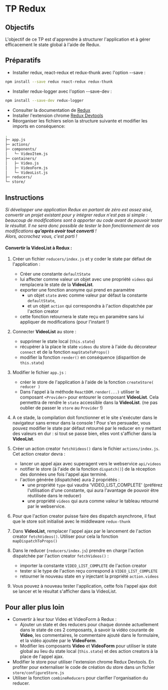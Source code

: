 # TP Redux

## Objectifs

L'objectif de ce TP est d'apprendre à structurer l'application et à gérer efficacement le state global à l'aide de Redux.

## Préparatifs

- Installer redux, react-redux et redux-thunk avec l'option --save :
```bash
npm install --save redux react-redux redux-thunk
```
- Installer redux-logger avec l'option --save-dev :
```bash
npm install --save-dev redux-logger
```
- Consulter la documentation de [Redux](http://redux.js.org/#documentation)
- Installer l'extension chrome [Redux Devtools](https://chrome.google.com/webstore/detail/redux-devtools/lmhkpmbekcpmknklioeibfkpmmfibljd)
- Réorganiser les fichiers selon la structure suivante et modifier les imports en conséquence:
```bash
.
├─ app.js
├─ actions/
├─ components/
│   └─ VideoItem.js
├─ containers/
│   ├─ Video.js
│   ├─ VideoForm.js
│   └─ VideoList.js
├─ reducers/
└─ store/
```

## Instructions
*Si développer une application Redux en partant de zéro est assez aisé, convertir un projet existant pour y intégrer redux n'est pas si simple : beaucoup de modifications sont à apporter au code avant de pouvoir tester le résultat. Il ne sera donc possible de tester le bon fonctionnement de vos modifications **qu'après avoir tout converti** ! <br>Alors, accrochez vous, c'est parti !*

#### Convertir la VideoList à Redux :

1. Créer un fichier `reducers/index.js` et y coder le state par défaut de l'application :
	+ Créer une constante `defaultState`
	+ lui affecter comme valeur un objet avec une propriété `videos` qui remplacera le state de la **VideoList**.
	+ exporter une fonction anonyme qui prend en paramètre
		* un objet `state` avec comme valeur par défaut la constante `defaultState`,
		* et un objet `action` qui correspondra à l'action dispatchée par l'action creator
	+ cette fonction retournera le state reçu en paramètre sans lui appliquer de modifications (pour l'instant !)

2. Connecter **VideoList** au store :
	+ supprimer le state local (`this.state`)
	+ récupérer à la place le state `videos` du store à l'aide du décorateur `connect` et de la fonction `mapStateToProps()`
	+ modifier la fonction `render()` en conséquence (disparition de `this.state`)

3. Modifier le fichier `app.js` :
	+ créer le store de l'application à l'aide de la fonction `createStore( reducer )`
	+ Dans l'appel à la méthode `ReactDOM.render(...)` utiliser le composant `<Provider>` pour entourer le composant **VideoList**. Cela permettra de rendre le `state` accessible dans la **VideoList**. (ne pas oublier de passer le `store` au `Provider` !)

4. A ce stade, la compilation doit fonctionner et le site s'exécuter dans le navigateur sans erreur dans la console ! Pour s'en persuader, vous pouvez modifier le state par défaut retourné par le reducer en y mettant des valeurs en dur : si tout se passe bien, elles vont s'afficher dans la **VideoList**.

5. Créer un action creator `fetchVideos()` dans le fichier `actions/index.js`. Cet action creator devra :
	+ lancer un appel ajax avec superagent vers le webservice `api/videos`
	+ notifier le store (à l'aide de la fonction `dispatch()`) de la réception des données une fois l'appel ajax terminé.
	+ l'action générée (dispatchée) aura 2 propriétés :
		* une propriété `type` qui vaudra 'VIDEO_LIST_COMPLETE' (préférez l'utilisation d'une constante, qui aura l'avantage de pouvoir être réutilisée dans le reducer)
		* une propriété `videos` qui aura comme valeur le tableau retourné par le webservice.

6. Pour que l'action creator puisse faire des dispatch asynchrone, il faut que le store soit initialisé avec le middleware `redux-thunk`

7. Dans **VideoList**, remplacer l'appel ajax par le lancement de l'action creator `fetchVideos()`. Utiliser pour cela la fonction `mapDispatchToProps()`

8. Dans le reducer (`reducers/index.js`) prendre en charge l'action dispatchée par l'action creator `fetchVideos()` :
	+ importer la constante `VIDEO_LIST_COMPLETE` de l'action creator
	+ tester si le type de l'action reçu correspond à `VIDEO_LIST_COMPLETE`
	+ retourner le nouveau state en y injectant la propriété `action.videos`

9. Vous pouvez à nouveau tester l'application, cette fois l'appel ajax doit se lancer et le résultat s'afficher dans la VideoList.

## Pour aller plus loin
- Convertir à leur tour Video et VideoForm à Redux :
	+ Ajouter un state et des reducers pour chaque donnée actuellement dans le state de ces 2 composants, à savoir la vidéo courante de **Video**, les commentaires, le commentaire ajouté dans le formulaire, et la vidéo ajoutée par le **VideoForm**.
	+ Modifier les composants **Video** et **VideoForm** pour utiliser le state global au lieu du state local (`this.state`) et des action creators à la place de l'appel ajax.
- Modifier le store pour utiliser l'extension chrome Redux Devtools. En profiter pour externaliser le code de création du store dans un fichier `store/configureStore.js`
- Utiliser la fonction `combineReducers` pour clarifier l'organisation du reducer.
